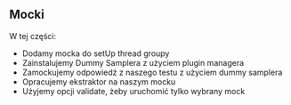 ## Mocki 

W tej części:

- Dodamy mocka do setUp thread groupy
- Zainstalujemy Dummy Samplera z użyciem plugin managera
- Zamockujemy odpowiedź z naszego testu z użyciem dummy samplera
- Opracujemy ekstraktor na naszym mocku
- Użyjemy opcji validate, żeby uruchomić tylko wybrany mock
